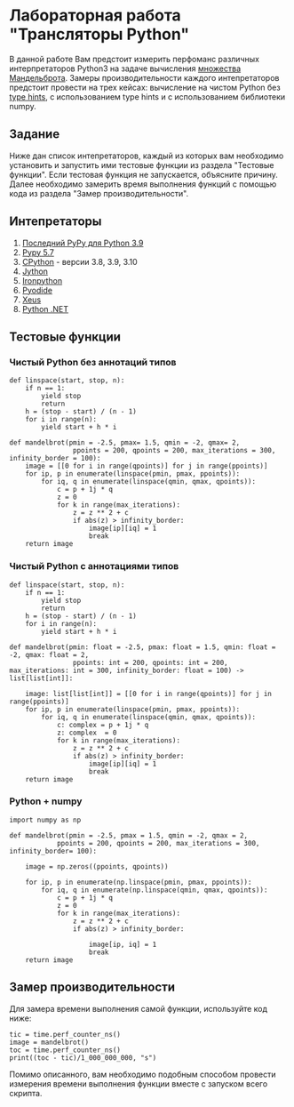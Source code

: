 # Лабораторная работа "Трансляторы Python"
В данной работе Вам предстоит измерить перфоманс различных интерпретаторов Python3 на задаче вычисления [множества Мандельброта](https://ru.wikipedia.org/wiki/Множество_Мандельброта). Замеры производительности каждого интепретаторов предстоит провести на трех кейсах: вычисление на чистом Python без [type hints](https://docs.python.org/3/library/typing.html), с использованием type hints и с использованием библиотеки numpy.

## Задание

Ниже дан список интепретаторов, каждый из которых вам необходимо установить и запустить ими тестовые функции из раздела "Тестовые функции". Если тестовая функция не запускается, объясните причину. Далее необходимо замерить время выполнения функций с помощью кода из раздела "Замер производительности".

## Интепретаторы
1. [Последний PyPy для Python 3.9](https://www.pypy.org/download.html)
2. [Pypy 5.7](https://downloads.python.org/pypy/)
3. [CPython](https://www.python.org/downloads/) - версии 3.8, 3.9, 3.10
4. [Jython](https://www.jython.org/index)
5. [Ironpython](https://ironpython.net/download/)
6. [Pyodide](https://github.com/pyodide/pyodide)
7. [Xeus](https://github.com/jupyter-xeus/xeus-python)
8. [Python .NET](https://pythonnet.github.io/)

## Тестовые функции

### Чистый Python без аннотаций типов

```
def linspace(start, stop, n):
    if n == 1:
        yield stop
        return
    h = (stop - start) / (n - 1)
    for i in range(n):
        yield start + h * i

def mandelbrot(pmin = -2.5, pmax= 1.5, qmin = -2, qmax= 2,
                ppoints = 200, qpoints = 200, max_iterations = 300, infinity_border = 100):
    image = [[0 for i in range(qpoints)] for j in range(ppoints)]
    for ip, p in enumerate(linspace(pmin, pmax, ppoints)):
        for iq, q in enumerate(linspace(qmin, qmax, qpoints)):
            c = p + 1j * q
            z = 0
            for k in range(max_iterations):
                z = z ** 2 + c
                if abs(z) > infinity_border:
                    image[ip][iq] = 1
                    break
    return image
```

### Чистый Python с аннотациями типов

```
def linspace(start, stop, n):
    if n == 1:
        yield stop
        return
    h = (stop - start) / (n - 1)
    for i in range(n):
        yield start + h * i

def mandelbrot(pmin: float = -2.5, pmax: float = 1.5, qmin: float = -2, qmax: float = 2,
                ppoints: int = 200, qpoints: int = 200, max_iterations: int = 300, infinity_border: float = 100) -> list[list[int]]:

    image: list[list[int]] = [[0 for i in range(qpoints)] for j in range(ppoints)]
    for ip, p in enumerate(linspace(pmin, pmax, ppoints)):
        for iq, q in enumerate(linspace(qmin, qmax, qpoints)):
            c: complex = p + 1j * q
            z: complex  = 0
            for k in range(max_iterations):
                z = z ** 2 + c
                if abs(z) > infinity_border:
                    image[ip][iq] = 1
                    break
    return image
```

### Python + numpy

```
import numpy as np

def mandelbrot(pmin = -2.5, pmax = 1.5, qmin = -2, qmax = 2,
            ppoints = 200, qpoints = 200, max_iterations = 300, infinity_border= 100):

    image = np.zeros((ppoints, qpoints))

    for ip, p in enumerate(np.linspace(pmin, pmax, ppoints)):
        for iq, q in enumerate(np.linspace(qmin, qmax, qpoints)):
            c = p + 1j * q
            z = 0
            for k in range(max_iterations):
                z = z ** 2 + c
                if abs(z) > infinity_border:

                    image[ip, iq] = 1
                    break
    return image
```


## Замер производительности
Для замера времени выполнения самой функции, используйте код ниже:

```
tic = time.perf_counter_ns()
image = mandelbrot()
toc = time.perf_counter_ns()
print((toc - tic)/1_000_000_000, "s")
```

Помимо описанного, вам необходимо подобным способом провести измерения времени выполнения функции вместе с запуском всего скрипта.
